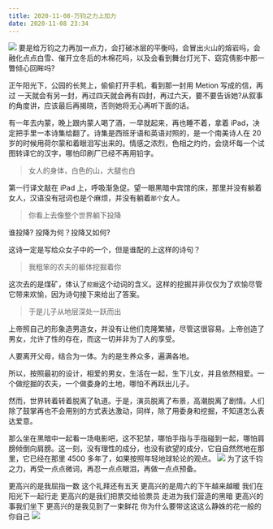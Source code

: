 ```yaml
---
title: 2020-11-08-万钧之力上加力
date: 2020-11-08 23:34
---
```

![](./_image/2020-11-09/1878e50303afd91b60be3b1372d6c92f.jpeg)
要是给万钧之力再加一点力，会打破冰层的平衡吗，会冒出火山的熔岩吗，会融化点点白雪、催开立冬后的木棉花吗，以及会看到舞台灯光下、窈窕倩影中那一瞥倾心回眸吗?

正午阳光下，公园的长凳上，偷偷打开手机，看到那一封用 Metion 写成的信，再过 一天就会有另一封，再过四天就会再有四封，再过六天，要不要告诉她?从叙事的角度讲，应该最后再揭晓，否则她将无心再听下面的话。

有一年去内蒙，晚上跟内蒙人喝了酒，一早就起来，再也睡不着，拿着 iPad，决定把手里一本诗集给翻了。诗集是西班牙语和英语对照的，是一个南美诗人在 20 岁的时候用荷尔蒙和着眼泪写出来的。情感之浓烈，色相之灼灼，会烧坏每一个试图转译它的汉字，哪怕印刷厂已经不再用铅字。

>女人的身体，白色的山，大腿也白

第一行译文敲在 iPad 上，呼吸渐急促。望一眼黑暗中宾馆的床，那里并没有躺着女人，汉语没有冠词也是个麻烦，并没有躺着`那个`女人。

> 你看上去像整个世界躺下投降

谁投降? 投降为何？投降又如何?

这诗一定是写给众女子中的一个，但是谁配的上这样的诗句？

>  我粗笨的农夫的躯体挖掘着你

这次去的是煤矿，体认了`挖掘`这个动词的含义。这样的挖掘并非仅仅为了欢愉尽管它带来欢愉，因为诗句接下来给出了答案。

> 于是儿子从地层深处一跃而出

上帝照自己的形象造男造女，并没有让他们克隆繁殖，尽管这很容易。上帝创造了男女，允许了性的存在，而这一切并非为了人的享受。

人要离开父母，结合为一体。为的是生养众多，遍满各地。

所以，按照最初的设计，相爱的男女，生活在一起，生下儿女，并且依然相爱。一个做挖掘的农夫，一个做委身的土地，哪怕不再跃出儿子。

然而，世界转着转着脱离了轨道。于是，演员脱离了布景，高潮脱离了剧情。人们除了鼓掌再也不会用别的方式表达激动，同样，除了用委身和挖掘，不知道怎么表达爱意。

那么坐在黑暗中一起看一场电影吧，这不犯禁，哪怕手指与手指碰到一起，哪怕肩膀倾倒向肩膀。这一刻，没有理性的成分，也没有欲望的成分，它自自然然地在那里，它已经在那里 4500 多年了，如果按照年轻地球轮论的观点。
![](./_image/2020-11-09/f80445aec7bc54ba586f68f51c2cdd8b.jpeg)
 为了这千钧之力，再受一点点微词，再忍一点点眼泪，再做一点点预备。

更高兴的是我屈指一数
这个礼拜还有五天
更高兴的是周六的下午越来越暖
我们在阳光下一起行走
更高兴的是我们把票交给验票员
走进为我们营造的黑暗
更高兴的事我们坐下
更高兴的是我见到了一束鲜花
你为什么要带这这这么静姝的花一般的你自己
![](./_image/2020-11-09/4d5812fceac81b38b6b4586bf2f0729f.jpeg)
